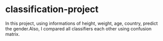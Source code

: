 # classification-project

In this project, using informations of height, weight, age, country, predict the gender.Also, I compared all classifiers each other using confusion matrix.
